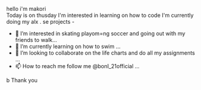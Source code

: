 hello i'm makori  
Today is on thusday 
I'm interested in learning  on how to code
I'm currently doing my alx . se  projects -
- 👀 I’m interested in  skating playom=ng soccer and going out with my friends to walk...
- 🌱 I’m currently learning  on how to swim ...
- 💞️ I’m looking to collaborate on  the life charts and do all my assignments ...
- 📫 How to reach me   follow me @bonI_21official ...

<!---
Makori48/Makori48 is a ✨ special ✨ repository because its `README.md` (this file) appears on your GitHub profile.
You can click the Preview link to take a look at your changes.
--->b Thank you 
